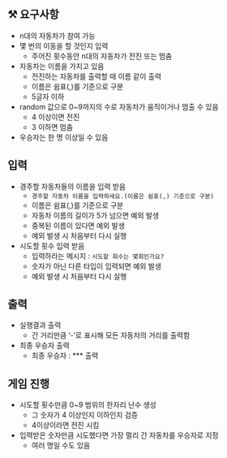 ## ⚒️ 요구사항
- n대의 자동차가 참여 가능
- 몇 번의 이동을 할 것인지 입력
  - 주어진 횟수동안 n대의 자동차가 전진 또는 멈춤
- 자동차는 이름을 가지고 있음
  - 전진하는 자동차를 출력할 때 이름 같이 출력
  - 이름은 쉼표(,)를 기준으로 구분
  - 5글자 이하
- random 값으로 0~9까지의 수로 자동차가 움직이거나 멈출 수 있음
  - 4 이상이면 전진
  - 3 이하면 멈춤
- 우승자는 한 명 이상일 수 있음

## 입력
- 경주할 자동차들의 이름을 입력 받음
  - `경주할 자동차 이름을 입력하세요.(이름은 쉼표(,) 기준으로 구분)` 
  - 이름은 쉼표(,)를 기준으로 구분
  - 자동차 이름의 길이가 5가 넘으면 예외 발생
  - 중복된 이름이 있다면 예외 발생
  - 예외 발생 시 처음부터 다시 실행
- 시도할 횟수 입력 받음
  - 입력하라는 메시지 : `시도할 회수는 몇회인가요?`
  - 숫자가 아닌 다른 타입이 입력되면 예외 발생
  - 예외 발생 시 처음부터 다시 실행

## 출력
- 실행결과 출력
  - 간 거리만큼 ‘-’로 표시해 모든 자동차의 거리를 출력함
- 최종 우승자 출력
  - 최종 우승자 : *** 출력

## 게임 진행
- 시도할 횟수만큼 0~9 범위의 한자리 난수 생성
  - 그 숫자가 4 이상인지 이하인지 검증
  - 4이상이라면 전진 시킴
- 입력받은 숫자만큼 시도했다면 가장 멀리 간 자동차를 우승자로 지정
  - 여러 명일 수도 있음